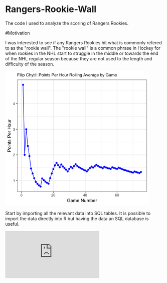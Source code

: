 # Rangers-Rookie-Wall

The code I used to analyze the scoring of Rangers Rookies.

#Motivation

I was interested to see if any Rangers Rookies hit what is commonly refered to as the "rookie wall". The "rookie wall" is a common phrase in Hockey for when rookies in the NHL start to struggle in the middle or towards the end of the NHL regular season because they are not used to the length and difficulty of the season.

![Filip Chytil](https://github.com/barraidan18/Rangers-Rookie-Wall/blob/master/Filip%20Chytil%20points%20per%20hour%20plot%202018.png)

Start by importing all the relevant data into SQL tables. It is possible to import the data directly into R but having the data an SQL database is useful.

![SQL code](https://github.com/barraidan18/Rangers-Rookie-Wall/blob/master/rangers_rookies_script.sql)

